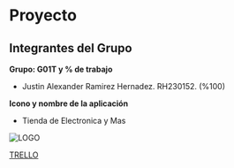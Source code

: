 # Proyecto

## Integrantes del Grupo

**Grupo: G01T y % de trabajo**

- Justin Alexander Ramirez Hernadez. RH230152. (%100)

**Icono y nombre de la aplicación**

- Tienda de Electronica y Mas

![LOGO](https://github.com/user-attachments/assets/eb76efae-3e93-4647-ba9f-502d843a8b97)

[TRELLO](https://trello.com/invite/b/67134b990d65991b747b3921/ATTI6df4ad84ee892d4cee0e4cac20bb7960BE1A1FD8/proyecto-catedra-dsm)
